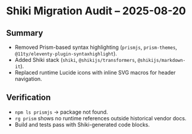 # Shiki Migration Audit – 2025-08-20

## Summary
- Removed Prism-based syntax highlighting (`prismjs`, `prism-themes`, `@11ty/eleventy-plugin-syntaxhighlight`).
- Added Shiki stack (`shiki`, `@shikijs/transformers`, `@shikijs/markdown-it`).
- Replaced runtime Lucide icons with inline SVG macros for header navigation.

## Verification
- `npm ls prismjs` → package not found.
- `rg prism` shows no runtime references outside historical vendor docs.
- Build and tests pass with Shiki-generated code blocks.
